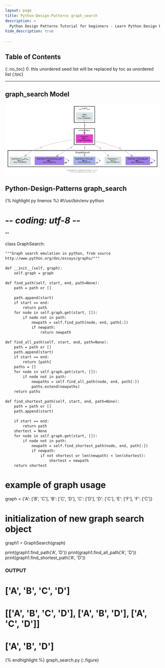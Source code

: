 ```yaml
---
layout: page
title: Python-Design-Patterns graph_search
description: >
  Python Design Patterns Tutorial for beginners - Learn Python Design Patterns in simple and easy steps starting from basic to advanced concepts with examples ...
hide_description: true

---
```


## Table of Contents
{:.no_toc}
0. this unordered seed list will be replaced by toc as unordered list
{:toc}

---

## graph_search Model

![](/courses/python-fesign-patterns/other/graph_search.py.png)

## Python-Design-Patterns graph_search

{% highlight py linenos %}
#!/usr/bin/env python
# -*- coding: utf-8 -*-

""

class GraphSearch:

    """Graph search emulation in python, from source
    http://www.python.org/doc/essays/graphs/"""

    def __init__(self, graph):
        self.graph = graph

    def find_path(self, start, end, path=None):
        path = path or []

        path.append(start)
        if start == end:
            return path
        for node in self.graph.get(start, []):
            if node not in path:
                newpath = self.find_path(node, end, path[:])
                if newpath:
                    return newpath

    def find_all_path(self, start, end, path=None):
        path = path or []
        path.append(start)
        if start == end:
            return [path]
        paths = []
        for node in self.graph.get(start, []):
            if node not in path:
                newpaths = self.find_all_path(node, end, path[:])
                paths.extend(newpaths)
        return paths

    def find_shortest_path(self, start, end, path=None):
        path = path or []
        path.append(start)

        if start == end:
            return path
        shortest = None
        for node in self.graph.get(start, []):
            if node not in path:
                newpath = self.find_shortest_path(node, end, path[:])
                if newpath:
                    if not shortest or len(newpath) < len(shortest):
                        shortest = newpath
        return shortest

# example of graph usage
graph = {'A': ['B', 'C'], 'B': ['C', 'D'], 'C': ['D'], 'D': ['C'], 'E': ['F'], 'F': ['C']}

# initialization of new graph search object
graph1 = GraphSearch(graph)

print(graph1.find_path('A', 'D'))
print(graph1.find_all_path('A', 'D'))
print(graph1.find_shortest_path('A', 'D'))

### OUTPUT ###
# ['A', 'B', 'C', 'D']
# [['A', 'B', 'C', 'D'], ['A', 'B', 'D'], ['A', 'C', 'D']]
# ['A', 'B', 'D']
{% endhighlight %}
graph_search.py
{:.figure}
